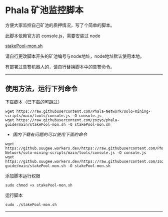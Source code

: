 # Phala 矿池监控脚本

方便大家监控自己矿池的质押情况，写了个简单的脚本。

此脚本依赖官方的 console.js，需要安装过 node

[stakePool-mon.sh](./stakePool-mon.sh)

请自行更改脚本开头的矿池编号与node地址，node地址默认使用本地。

有部署过告警机器人的，请自行替换脚本中的告警命令。

---

## 使用方法，运行下列命令

下载脚本（已下载的可跳过）

```
wget https://raw.githubusercontent.com/Phala-Network/solo-mining-scripts/main/tools/console.js -O console.js
wget https://raw.githubusercontent.com/zozyo/phala-guide/main/stakePool-mon.sh -O stakePool-mon.sh
```

* *国内下载有问题的可以使用下面的命令*
```
wget https://github.suugee.workers.dev/https://raw.githubusercontent.com/Phala-Network/solo-mining-scripts/main/tools/console.js -O console.js
wget https://github.suugee.workers.dev/https://raw.githubusercontent.com/zozyo/phala-guide/main/stakePool-mon.sh -O stakePool-mon.sh
```

添加脚本运行权限
```
sudo chmod +x stakePool-mon.sh
```

运行脚本
```
sudo ./stakePool-mon.sh
```

---
